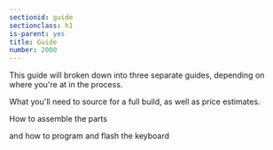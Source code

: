 ```yaml
---
sectionid: guide
sectionclass: h1
is-parent: yes
title: Guide
number: 2000
---
```

This guide will broken down into three separate guides, depending on where you're at in the process.

What you'll need to source for a full build, as well as price estimates.

How to assemble the parts

and how to program and flash the keyboard
